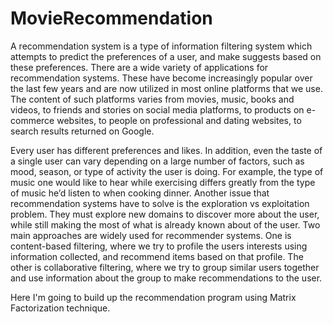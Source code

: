 # MovieRecommendation
A recommendation system is a type of information filtering system which attempts to predict the preferences of a user, and make suggests based on these preferences. There are a wide variety of applications for recommendation systems. These have become increasingly popular over the last few years and are now utilized in most online platforms that we use. The content of such platforms varies from movies, music, books and videos, to friends and stories on social media platforms, to products on e-commerce websites, to people on professional and dating websites, to search results returned on Google.

Every user has different preferences and likes. In addition, even the taste of a single user can vary depending on a large number of factors, such as mood, season, or type of activity the user is doing. For example, the type of music one would like to hear while exercising differs greatly from the type of music he’d listen to when cooking dinner. Another issue that recommendation systems have to solve is the exploration vs exploitation problem. They must explore new domains to discover more about the user, while still making the most of what is already known about of the user. Two main approaches are widely used for recommender systems. One is content-based filtering, where we try to profile the users interests using information collected, and recommend items based on that profile. The other is collaborative filtering, where we try to group similar users together and use information about the group to make recommendations to the user.

Here I'm going to build up the recommendation program using Matrix Factorization technique.

